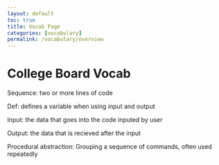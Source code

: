 ```yaml
---
layout: default
toc: true
title: Vocab Page
categories: [vocabulary]
permalink: /vocabulary/overview 
---
```


# College Board Vocab

Sequence: two or more lines of code

Def: defines a variable when using input and output

Input: the data that goes into the code inputed by user

Output: the data that is recieved after the input

Procedural abstraction: Grouping a sequence of commands, often used repeatedly